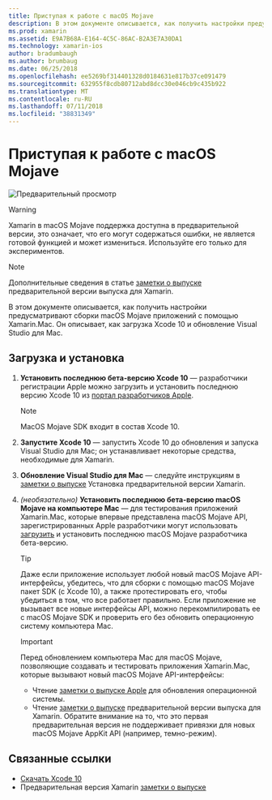 ```yaml
---
title: Приступая к работе с macOS Mojave
description: В этом документе описывается, как получить настройки предусматривают сборки macOS Mojave приложений с помощью Xamarin.Mac. Он описывает, как загрузка Xcode 10 и обновление Visual Studio для Mac.
ms.prod: xamarin
ms.assetid: E9A7B68A-E164-4C5C-86AC-B2A3E7A30DA1
ms.technology: xamarin-ios
author: bradumbaugh
ms.author: brumbaug
ms.date: 06/25/2018
ms.openlocfilehash: ee5269bf314401328d0184631e817b37ce091479
ms.sourcegitcommit: 632955f8cdb80712abd8dcc30e046cb9c435b922
ms.translationtype: MT
ms.contentlocale: ru-RU
ms.lasthandoff: 07/11/2018
ms.locfileid: "38831349"
---
```

# <a name="getting-started-with-macos-mojave"></a>Приступая к работе с macOS Mojave

![Предварительный просмотр](~/media/shared/preview.png)

> [!WARNING]
> Xamarin в macOS Mojave поддержка доступна в предварительной версии, это означает, что его могут содержаться ошибки, не является готовой функцией и может измениться.
> Используйте его только для экспериментов.

> [!NOTE]
> Дополнительные сведения в статье [заметки о выпуске](https://releases.xamarin.com/preview-release-xcode-10-beta/) предварительной версии выпуска для Xamarin.

В этом документе описывается, как получить настройки предусматривают сборки macOS Mojave приложений с помощью Xamarin.Mac. Он описывает, как загрузка Xcode 10 и обновление Visual Studio для Mac.

## <a name="download-and-install"></a>Загрузка и установка

1. **Установить последнюю бета-версию Xcode 10** — разработчики регистрации Apple можно загрузить и установить последнюю версию Xcode 10 из [портал разработчиков Apple](https://developer.apple.com/download/).

   > [!NOTE]
   > MacOS Mojave SDK входит в состав Xcode 10.

2. **Запустите Xcode 10** — запустить Xcode 10 до обновления и запуска Visual Studio для Mac; он устанавливает некоторые средства, необходимые для Xamarin.

3. **Обновление Visual Studio для Mac** — следуйте инструкциям в [заметки о выпуске](https://releases.xamarin.com/preview-release-xcode-10-beta/) Установка предварительной версии Xamarin.

4. _(необязательно)_  **Установить последнюю бета-версию macOS Mojave на компьютере Mac** — для тестирования приложений Xamarin.Mac, которые впервые представлена macOS Mojave API, зарегистрированных Apple разработчики могут использовать [загрузить](https://developer.apple.com/download/) и установить последнюю macOS Mojave разработчика бета-версию.

   > [!TIP]
   > Даже если приложение использует любой новый macOS Mojave API-интерфейсы, убедитесь, что для сборки с помощью macOS Mojave пакет SDK (с Xcode 10), а также протестировать его, чтобы убедиться в том, что все работает правильно. Если приложение не вызывает все новые интерфейсы API, можно перекомпилировать ее с macOS Mojave SDK и проверить его без обновить операционную систему компьютера Mac.

   > [!IMPORTANT]
   > Перед обновлением компьютера Mac для macOS Mojave, позволяющие создавать и тестировать приложения Xamarin.Mac, которые вызывают новый macOS Mojave API-интерфейсы:
   > - Чтение [заметки о выпуске Apple](https://developer.apple.com/download/) для обновления операционной системы.
   > - Чтение [заметки о выпуске](https://releases.xamarin.com/preview-release-xcode-10-beta/) предварительной версии выпуска для Xamarin. Обратите внимание на то, что это первая предварительная версия не поддерживает привязки для новых macOS Mojave AppKit API (например, темно-режим).

## <a name="related-links"></a>Связанные ссылки

- [Скачать Xcode 10](https://developer.apple.com/download/)
- Предварительная версия Xamarin [заметки о выпуске](https://releases.xamarin.com/preview-release-xcode-10-beta/)
